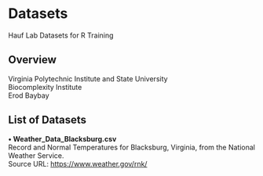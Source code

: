 # Datasets
Hauf Lab Datasets for R Training  
  
## Overview
Virginia Polytechnic Institute and State University  
Biocomplexity Institute  
Erod Baybay  
  
## List of Datasets
**• Weather_Data_Blacksburg.csv**  
Record and Normal Temperatures for Blacksburg, Virginia, from the National Weather Service.  
Source URL: https://www.weather.gov/rnk/ 
